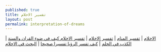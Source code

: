 ```yaml
---
published: true
title: تفسير الاحلام
layout: post
permalink: interpretation-of-dreams
---
```

<a href="https://www.thedreams.co/seeing">الاحلام</a> | <a href="https://www.thedreams.co">تفسير المنام</a> | <a href="https://www.thedreams.co">تفسير الاحلام</a> | <a href="https://www.thedreams.co/content/736">تفسير الاحلام كيف في ضوء القران والسنة</a> | <a href="https://www.thedreams.co/content/737">الكذب في الحلم</a> | <a href="https://www.thedreams.co/content/740">كيف تفسر الرؤيا تفسيرا صحيحا</a> | <a href="https://www.thedreams.co/gosreach.html"> البحث في الاحلام</a> 